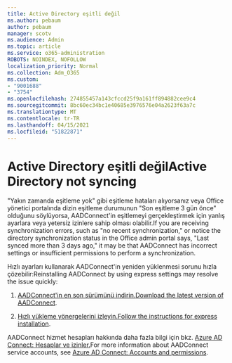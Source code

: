 ```yaml
---
title: Active Directory eşitli değil
ms.author: pebaum
author: pebaum
manager: scotv
ms.audience: Admin
ms.topic: article
ms.service: o365-administration
ROBOTS: NOINDEX, NOFOLLOW
localization_priority: Normal
ms.collection: Adm_O365
ms.custom:
- "9001688"
- "3754"
ms.openlocfilehash: 274855457a143cfccd25f9a161ff894882cee9c4
ms.sourcegitcommit: 8bc60ec34bc1e40685e3976576e04a2623f63a7c
ms.translationtype: MT
ms.contentlocale: tr-TR
ms.lasthandoff: 04/15/2021
ms.locfileid: "51822871"
---
```

# <a name="active-directory-not-syncing"></a><span data-ttu-id="8789d-102">Active Directory eşitli değil</span><span class="sxs-lookup"><span data-stu-id="8789d-102">Active Directory not syncing</span></span>

<span data-ttu-id="8789d-103">"Yakın zamanda eşitleme yok" gibi eşitleme hataları alıyorsanız veya Office yönetici portalında dizin eşitleme durumunun "Son eşitleme 3 gün önce" olduğunu söylüyorsa, AADConnect'in eşitlemeyi gerçekleştirmek için yanlış ayarlara veya yetersiz izinlere sahip olması olabilir.</span><span class="sxs-lookup"><span data-stu-id="8789d-103">If you are receiving synchronization errors, such as "no recent synchronization," or notice the directory synchronization status in the Office admin portal says, "Last synced more than 3 days ago," it may be that AADConnect has incorrect settings or insufficient permissions to perform a synchronization.</span></span>  

<span data-ttu-id="8789d-104">Hızlı ayarları kullanarak AADConnect'in yeniden yüklenmesi sorunu hızla çözebilir:</span><span class="sxs-lookup"><span data-stu-id="8789d-104">Reinstalling AADConnect by using express settings may resolve the issue quickly:</span></span>

1. <span data-ttu-id="8789d-105">[AADConnect'in en son sürümünü indirin.](https://go.microsoft.com/fwlink/?LinkId=615771)</span><span class="sxs-lookup"><span data-stu-id="8789d-105">[Download the latest version of AADConnect](https://go.microsoft.com/fwlink/?LinkId=615771).</span></span>

2. <span data-ttu-id="8789d-106">[Hızlı yükleme yönergelerini izleyin.](https://docs.microsoft.com/azure/active-directory/hybrid/how-to-connect-install-express)</span><span class="sxs-lookup"><span data-stu-id="8789d-106">[Follow the instructions for express installation](https://docs.microsoft.com/azure/active-directory/hybrid/how-to-connect-install-express).</span></span>

<span data-ttu-id="8789d-107">AADConnect hizmet hesapları hakkında daha fazla bilgi için bkz. [Azure AD Connect: Hesaplar ve izinler.](https://docs.microsoft.com/azure/active-directory/hybrid/reference-connect-accounts-permissions)</span><span class="sxs-lookup"><span data-stu-id="8789d-107">For more information about AADConnect service accounts, see [Azure AD Connect: Accounts and permissions](https://docs.microsoft.com/azure/active-directory/hybrid/reference-connect-accounts-permissions).</span></span>
